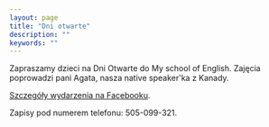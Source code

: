 ```yaml
---
layout: page
title: "Dni otwarte"
description: ""
keywords: ""
---
```


Zapraszamy dzieci na Dni Otwarte do My school of English. Zajęcia poprowadzi pani
Agata, nasza native speaker'ka z Kanady. 

[Szczegóły wydarzenia na Facebooku][1].

Zapisy pod numerem telefonu: 505-099-321.

[1]: https://web.facebook.com/events/176879649388015